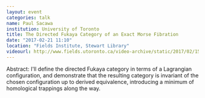 ```yaml
---
layout: event
categories: talk
name: Paul Sacawa
institution: University of Toronto
title: The Directed Fukaya Category of an Exact Morse Fibration
date: "2017-02-21 11:10"
location: "Fields Institute, Stewart Library"
videourl: http://www.fields.utoronto.ca/video-archive/static/2017/02/1511-16602/mergedvideo.ogv
---
```

Abstract: I'll define the directed Fukaya category in terms of a Lagrangian configuration, and demonstrate that the resulting category is invariant of the chosen configuration up to derived equivalence, introducing a minimum of homological trappings along the way.
